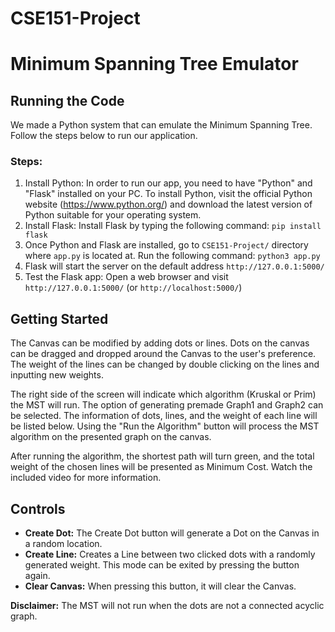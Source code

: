 # CSE151-Project


<!DOCTYPE html>
<html>
<head>
    <title>Minimum Spanning Tree Emulator</title>
</head>
<body>
    <h1>Minimum Spanning Tree Emulator</h1>
  <h2>Running the Code</h2>
<p>We made a Python system that can emulate the Minimum Spanning Tree. Follow the steps below to run our application.</p>

<h3>Steps:</h3>
<ol>
    <li>Install Python: In order to run our app, you need to have "Python" and "Flask" installed on your PC. To install Python, visit the official Python website (<a href="https://www.python.org/">https://www.python.org/</a>) and download the latest version of Python suitable for your operating system.</li>
    <li>Install Flask: Install Flask by typing the following command: <code>pip install flask</code></li>
    <li>Once Python and Flask are installed, go to <code>CSE151-Project/</code> directory where <code>app.py</code> is located at. Run the following command: <code>python3 app.py</code></li>
    <li>Flask will start the server on the default address <code>http://127.0.0.1:5000/</code></li>
    <li>Test the Flask app: Open a web browser and visit <code>http://127.0.0.1:5000/</code> (or <code>http://localhost:5000/</code>)</li>
</ol>

<h2>Getting Started</h2>
<p>The Canvas can be modified by adding dots or lines. Dots on the canvas can be dragged and dropped around the Canvas to the user's preference. The weight of the lines can be changed by double clicking on the lines and inputting new weights.</p>

<p>The right side of the screen will indicate which algorithm (Kruskal or Prim) the MST will run. The option of generating premade Graph1 and Graph2 can be selected. The information of dots, lines, and the weight of each line will be listed below. Using the "Run the Algorithm" button will process the MST algorithm on the presented graph on the canvas.</p>

<p>After running the algorithm, the shortest path will turn green, and the total weight of the chosen lines will be presented as Minimum Cost. Watch the included video for more information.</p>

<h2>Controls</h2>
<ul>
    <li><strong>Create Dot:</strong> The Create Dot button will generate a Dot on the Canvas in a random location.</li>
    <li><strong>Create Line:</strong> Creates a Line between two clicked dots with a randomly generated weight. This mode can be exited by pressing the button again.</li>
    <li><strong>Clear Canvas:</strong> When pressing this button, it will clear the Canvas.</li>
</ul>

<p><strong>Disclaimer:</strong> The MST will not run when the dots are not a connected acyclic graph.</p>
 </body>
</html>
